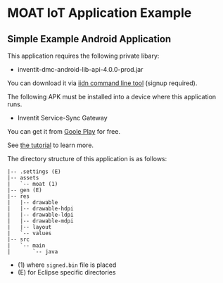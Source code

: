 MOAT IoT Application Example
========
Simple Example Android Application
--------

This application requires the following private libary:

- inventit-dmc-android-lib-api-4.0.0-prod.jar

You can download it via [iidn command line tool](https://github.com/inventit/iidn-cli) (signup required).

The following APK must be installed into a device where this application runs.

- Inventit Service-Sync Gateway

You can get it from [Goole Play](https://play.google.com/store/search?q=inventit+service-sync&c=apps) for free.

See [the tutorial](http://dev.yourinventit.com/guides/get-started) to learn more.

The directory structure of this application is as follows:

    |-- .settings (E)
    |-- assets
    |   `-- moat (1)
    |-- gen (E)
    |-- res
    |   |-- drawable
    |   |-- drawable-hdpi
    |   |-- drawable-ldpi
    |   |-- drawable-mdpi
    |   |-- layout
    |   `-- values
    |-- src
    |   `-- main
    |       `-- java

- (1) where ``signed.bin`` file is placed
- (E) for Eclipse specific directories